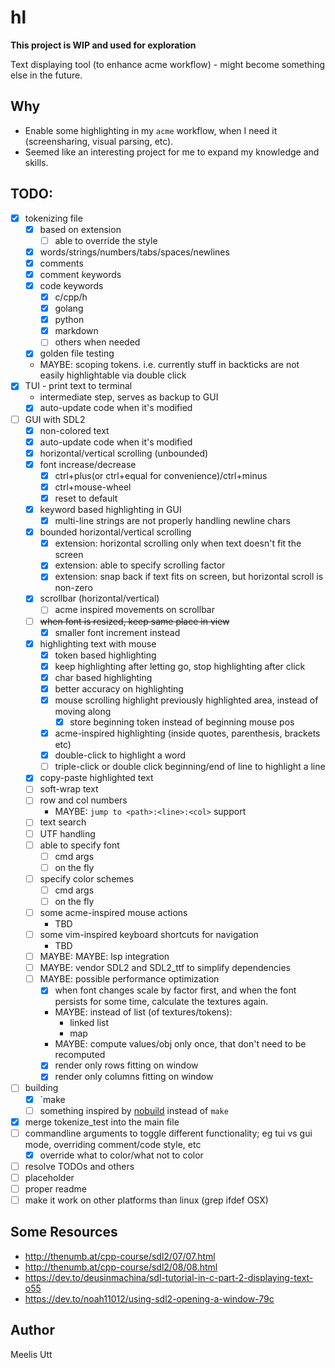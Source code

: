 # hl

**This project is WIP and used for exploration**

Text displaying tool (to enhance acme workflow) - might become something else in the future.

## Why

* Enable some highlighting in my `acme` workflow, when I need it (screensharing, visual parsing, etc).
* Seemed like an interesting project for me to expand my knowledge and skills.

## TODO:

- [x] tokenizing file
	- [x] based on extension
		- [ ] able to override the style
	- [x] words/strings/numbers/tabs/spaces/newlines
	- [x] comments
	- [x] comment keywords
	- [x] code keywords
		- [x] c/cpp/h
		- [x] golang
		- [x] python
		- [x] markdown
		- [ ] others when needed
	- [x] golden file testing
	- MAYBE: scoping tokens. i.e. currently stuff in backticks are not easily highlightable via double click
- [x] TUI - print text to terminal
	- intermediate step, serves as backup to GUI
	- [x] auto-update code when it's modified
- [ ] GUI with SDL2
	- [x] non-colored text
	- [x] auto-update code when it's modified
	- [x] horizontal/vertical scrolling (unbounded)
	- [x] font increase/decrease
		- [x] ctrl+plus(or ctrl+equal for convenience)/ctrl+minus
		- [x] ctrl+mouse-wheel
		- [x] reset to default
	- [x] keyword based highlighting in GUI
		- [x] multi-line strings are not properly handling newline chars
	- [x] bounded horizontal/vertical scrolling
		- [x] extension: horizontal scrolling only when text doesn't fit the screen
		- [x] extension: able to specify scrolling factor
		- [x] extension: snap back if text fits on screen, but horizontal scroll is non-zero
	- [x] scrollbar (horizontal/vertical)
		- [ ] acme inspired movements on scrollbar
	- [ ] ~~when font is resized, keep same place in view~~
		- [x] smaller font increment instead
	- [x] highlighting text with mouse
		- [x] token based highlighting
		- [x] keep highlighting after letting go, stop highlighting after click
		- [x] char based highlighting
		- [x] better accuracy on highlighting
		- [x] mouse scrolling highlight previously highlighted area, instead of moving along
			 - [x] store beginning token instead of beginning mouse pos
		- [x] acme-inspired highlighting (inside quotes, parenthesis, brackets etc)
		- [x] double-click to highlight a word
		- [ ] triple-click or double click beginning/end of line to highlight a line
	- [x] copy-paste highlighted text
	- [ ] soft-wrap text
	- [ ] row and col numbers
		- MAYBE: `jump to <path>:<line>:<col>` support
	- [ ] text search
	- [ ] UTF handling
	- [ ] able to specify font
		- [ ] cmd args 
		- [ ] on the fly
	- [ ] specify color schemes
		- [ ] cmd args
		- [ ] on the fly
	- [ ] some acme-inspired mouse actions
		- TBD
	- [ ] some vim-inspired keyboard shortcuts for navigation
		- TBD
	- [ ] MAYBE: MAYBE: lsp integration
	- [ ] MAYBE: vendor SDL2 and SDL2_ttf to simplify dependencies
	- [ ] MAYBE: possible performance optimization
		- [x] when font changes scale by factor first, and when the font persists for some time, calculate the textures again.
		- MAYBE: instead of list (of textures/tokens):
			- linked list
			- map
		- MAYBE: compute values/obj only once, that don't need to be recomputed
		- [x] render only rows fitting on window
		- [x] render only columns fitting on window
- [ ] building
	- [x] `make
	- [ ] something inspired by [nobuild](https://github.com/tsoding/nob.h) instead of `make`
- [x] merge tokenize_test into the main file
- [ ] commandline arguments to toggle different functionality; eg tui vs gui mode, overriding comment/code style, etc
	- [x] override what to color/what not to color
- [ ] resolve TODOs and others
- [ ] placeholder
- [ ] proper readme
- [ ] make it work on other platforms than linux (grep ifdef OSX)

## Some Resources

- http://thenumb.at/cpp-course/sdl2/07/07.html
- http://thenumb.at/cpp-course/sdl2/08/08.html
- https://dev.to/deusinmachina/sdl-tutorial-in-c-part-2-displaying-text-o55
- https://dev.to/noah11012/using-sdl2-opening-a-window-79c


## Author

Meelis Utt